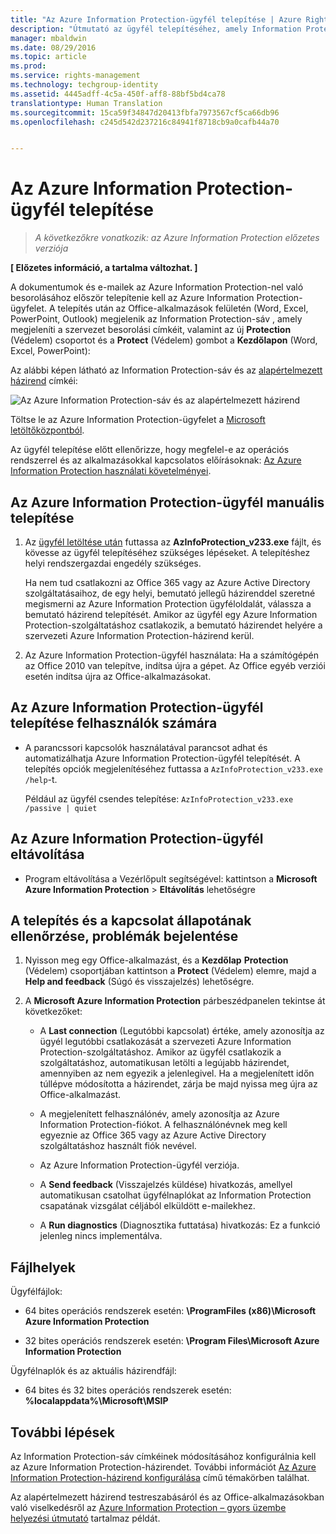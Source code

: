 ```yaml
---
title: "Az Azure Information Protection-ügyfél telepítése | Azure Rights Management"
description: "Útmutató az ügyfél telepítéséhez, amely Information Protection-menüsávot ad az Office-alkalmazásokhoz, így kiválaszthatja dokumentumai és e-mailjei besorolási címkéit."
manager: mbaldwin
ms.date: 08/29/2016
ms.topic: article
ms.prod: 
ms.service: rights-management
ms.technology: techgroup-identity
ms.assetid: 4445adff-4c5a-450f-aff8-88bf5bd4ca78
translationtype: Human Translation
ms.sourcegitcommit: 15ca59f34847d20413fbfa7973567cf5ca66db96
ms.openlocfilehash: c245d542d237216c84941f8718cb9a0cafb44a70


---
```


# Az Azure Information Protection-ügyfél telepítése

>*A következőkre vonatkozik: az Azure Information Protection előzetes verziója*

**[ Előzetes információ, a tartalma változhat. ]**

A dokumentumok és e-mailek az Azure Information Protection-nel való besorolásához először telepítenie kell az Azure Information Protection-ügyfelet. A telepítés után az Office-alkalmazások felületén (Word, Excel, PowerPoint, Outlook) megjelenik az Information Protection-sáv , amely megjeleníti a szervezet besorolási címkéit, valamint az új **Protection** (Védelem) csoportot és a **Protect** (Védelem) gombot a **Kezdőlapon** (Word, Excel, PowerPoint):

Az alábbi képen látható az Information Protection-sáv és az [alapértelmezett házirend](configure-policy-default.md) címkéi:

![Az Azure Information Protection-sáv és az alapértelmezett házirend](../media/info-protect-bar-default.png)

Töltse le az Azure Information Protection-ügyfelet a [Microsoft letöltőközpontból](https://www.microsoft.com/en-us/download/details.aspx?id=53018).

Az ügyfél telepítése előtt ellenőrizze, hogy megfelel-e az operációs rendszerrel és az alkalmazásokkal kapcsolatos előírásoknak: [Az Azure Information Protection használati követelményei](requirements-azure-infoprotect.md).


## Az Azure Information Protection-ügyfél manuális telepítése

1. Az [ügyfél letöltése után](https://www.microsoft.com/en-us/download/details.aspx?id=53018) futtassa az **AzInfoProtection_v233.exe** fájlt, és kövesse az ügyfél telepítéséhez szükséges lépéseket. A telepítéshez helyi rendszergazdai engedély szükséges.

    Ha nem tud csatlakozni az Office 365 vagy az Azure Active Directory szolgáltatásaihoz, de egy helyi, bemutató jellegű házirenddel szeretné megismerni az Azure Information Protection ügyféloldalát, válassza a bemutató házirend telepítését. Amikor az ügyfél egy Azure Information Protection-szolgáltatáshoz csatlakozik, a bemutató házirendet helyére a szervezeti Azure Information Protection-házirend kerül. 

2. Az Azure Information Protection-ügyfél használata: Ha a számítógépén az Office 2010 van telepítve, indítsa újra a gépet. Az Office egyéb verziói esetén indítsa újra az Office-alkalmazásokat.

## Az Azure Information Protection-ügyfél telepítése felhasználók számára

- A parancssori kapcsolók használatával parancsot adhat és automatizálhatja Azure Information Protection-ügyfél telepítését. A telepítés opciók megjelenítéséhez futtassa a `AzInfoProtection_v233.exe /help`-t.

    Például az ügyfél csendes telepítése: `AzInfoProtection_v233.exe /passive | quiet`


## Az Azure Information Protection-ügyfél eltávolítása

- Program eltávolítása a Vezérlőpult segítségével: kattintson a **Microsoft Azure Information Protection** > **Eltávolítás** lehetőségre

## A telepítés és a kapcsolat állapotának ellenőrzése, problémák bejelentése

1. Nyisson meg egy Office-alkalmazást, és a **Kezdőlap** **Protection** (Védelem) csoportjában kattintson a **Protect** (Védelem) elemre, majd a **Help and feedback** (Súgó és visszajelzés) lehetőségre.

2. A **Microsoft Azure Information Protection** párbeszédpanelen tekintse át következőket:

    - A **Last connection** (Legutóbbi kapcsolat) értéke, amely azonosítja az ügyél legutóbbi csatlakozását a szervezeti Azure Information Protection-szolgáltatáshoz. Amikor az ügyfél csatlakozik a szolgáltatáshoz, automatikusan letölti a legújabb házirendet, amennyiben az nem egyezik a jelenlegivel. Ha a megjelenített időn túllépve módosította a házirendet, zárja be majd nyissa meg újra az Office-alkalmazást.

    - A megjelenített felhasználónév, amely azonosítja az Azure Information Protection-fiókot. A felhasználónévnek meg kell egyeznie az Office 365 vagy az Azure Active Directory szolgáltatáshoz használt fiók nevével.

    - Az Azure Information Protection-ügyfél verziója.

    - A **Send feedback** (Visszajelzés küldése) hivatkozás, amellyel automatikusan csatolhat ügyfélnaplókat az Information Protection csapatának vizsgálat céljából elküldött e-mailekhez.

    - A **Run diagnostics** (Diagnosztika futtatása) hivatkozás: Ez a funkció jelenleg nincs implementálva.

## Fájlhelyek

Ügyfélfájlok:   

- 64 bites operációs rendszerek esetén: **\ProgramFiles (x86)\Microsoft Azure Information Protection**

- 32 bites operációs rendszerek esetén: **\Program Files\Microsoft Azure Information Protection**

Ügyfélnaplók és az aktuális házirendfájl:

- 64 bites és 32 bites operációs rendszerek esetén: **%localappdata%\Microsoft\MSIP**


## További lépések

Az Information Protection-sáv címkéinek módosításához konfigurálnia kell az Azure Information Protection-házirendet. További információt [Az Azure Information Protection-házirend konfigurálása](configure-policy.md) című témakörben találhat.

Az alapértelmezett házirend testreszabásáról és az Office-alkalmazásokban való viselkedésről az [Azure Information Protection – gyors üzembe helyezési útmutató](infoprotect-quick-start-tutorial.md) tartalmaz példát. 



<!--HONumber=Aug16_HO5-->


